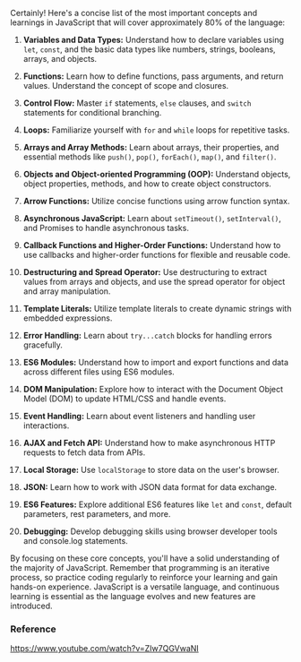 Certainly! Here's a concise list of the most important concepts and learnings in JavaScript that will cover approximately 80% of the language:

1. **Variables and Data Types:** Understand how to declare variables using `let`, `const`, and the basic data types like numbers, strings, booleans, arrays, and objects.

2. **Functions:** Learn how to define functions, pass arguments, and return values. Understand the concept of scope and closures.

3. **Control Flow:** Master `if` statements, `else` clauses, and `switch` statements for conditional branching.

4. **Loops:** Familiarize yourself with `for` and `while` loops for repetitive tasks.

5. **Arrays and Array Methods:** Learn about arrays, their properties, and essential methods like `push()`, `pop()`, `forEach()`, `map()`, and `filter()`.

6. **Objects and Object-oriented Programming (OOP):** Understand objects, object properties, methods, and how to create object constructors.

7. **Arrow Functions:** Utilize concise functions using arrow function syntax.

8. **Asynchronous JavaScript:** Learn about `setTimeout()`, `setInterval()`, and Promises to handle asynchronous tasks.

9. **Callback Functions and Higher-Order Functions:** Understand how to use callbacks and higher-order functions for flexible and reusable code.

10. **Destructuring and Spread Operator:** Use destructuring to extract values from arrays and objects, and use the spread operator for object and array manipulation.

11. **Template Literals:** Utilize template literals to create dynamic strings with embedded expressions.

12. **Error Handling:** Learn about `try...catch` blocks for handling errors gracefully.

13. **ES6 Modules:** Understand how to import and export functions and data across different files using ES6 modules.

14. **DOM Manipulation:** Explore how to interact with the Document Object Model (DOM) to update HTML/CSS and handle events.

15. **Event Handling:** Learn about event listeners and handling user interactions.

16. **AJAX and Fetch API:** Understand how to make asynchronous HTTP requests to fetch data from APIs.

17. **Local Storage:** Use `localStorage` to store data on the user's browser.

18. **JSON:** Learn how to work with JSON data format for data exchange.

19. **ES6 Features:** Explore additional ES6 features like `let` and `const`, default parameters, rest parameters, and more.

20. **Debugging:** Develop debugging skills using browser developer tools and console.log statements.

By focusing on these core concepts, you'll have a solid understanding of the majority of JavaScript. Remember that programming is an iterative process, so practice coding regularly to reinforce your learning and gain hands-on experience. JavaScript is a versatile language, and continuous learning is essential as the language evolves and new features are introduced.

### Reference
https://www.youtube.com/watch?v=ZIw7QGVwaNI
